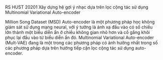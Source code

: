 RS HUST 20201
Xây dựng hệ gợi ý nhạc dựa trên lọc cộng tác sử dụng Multinomial Variational Auto-encoder

Million Song Dataset (MSD)
Auto-encoder là một phương pháp học không giám sát sử dụng mạng neural, với ý tưởng là ánh xạ đầu vào có số chiều lớn thành một biểu diễn ẩn ở chiều không gian nhỏ hơn và cố gắng khôi phục lại đầu vào từ biểu diễn ẩn đó.
Multinomial Variational Auto-encoder (Mult-VAE) đang là một trong các phương pháp có ảnh hưởng nhất trong số các phương pháp dựa trên hướng tiếp cận lọc cộng tác sử dụng auto-encoder.